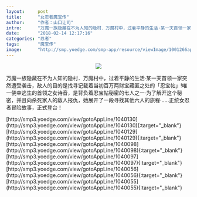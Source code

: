 ```yaml
---
layout:     post
title:      "女忍者魔宝传"
author:     "作者：山口让司"
intro:      "万魔一族隐藏在不为人知的隐村．万魔村中，过着平静的生活·某一天首领一家突然遭受袭击，敌人的目的是找寻记载着当初百万两财宝藏匿之处的「忍宝帖」!唯一侥幸逃生的首领之女诗音，是背负着忍宝帖秘密的七人之一·为了解开这个秘密，并且向杀死家人的敌人报仇，她展开了一段寻找其他六人的旅程·.....正统女忍者冒险故事，正式登台！"
date:       "2018-02-14 12:17:16"
categories: "忍者"
tags:       "魔宝传"
image:      "http://smp.yoedge.com/smp-app/resource/viewImage/1001266appline.png"
---
```

<div style="text-align: center">
<p><img src="http://smp.yoedge.com/smp-app/resource/viewImage/1001266appline.png"/></p>
</div>
<p class="post-meta">
<span>万魔一族隐藏在不为人知的隐村．万魔村中，过着平静的生活·某一天首领一家突然遭受袭击，敌人的目的是找寻记载着当初百万两财宝藏匿之处的「忍宝帖」!唯一侥幸逃生的首领之女诗音，是背负着忍宝帖秘密的七人之一·为了解开这个秘密，并且向杀死家人的敌人报仇，她展开了一段寻找其他六人的旅程·.....正统女忍者冒险故事，正式登台！</span>
</p>
[http://smp3.yoedge.com/view/gotoAppLine/1040130](http://smp3.yoedge.com/view/gotoAppLine/1040130){:target="_blank"}
[http://smp3.yoedge.com/view/gotoAppLine/1040129](http://smp3.yoedge.com/view/gotoAppLine/1040129){:target="_blank"}
[http://smp3.yoedge.com/view/gotoAppLine/1040098](http://smp3.yoedge.com/view/gotoAppLine/1040098){:target="_blank"}
[http://smp3.yoedge.com/view/gotoAppLine/1040097](http://smp3.yoedge.com/view/gotoAppLine/1040097){:target="_blank"}
[http://smp3.yoedge.com/view/gotoAppLine/1040056](http://smp3.yoedge.com/view/gotoAppLine/1040056){:target="_blank"}
[http://smp3.yoedge.com/view/gotoAppLine/1040055](http://smp3.yoedge.com/view/gotoAppLine/1040055){:target="_blank"}



